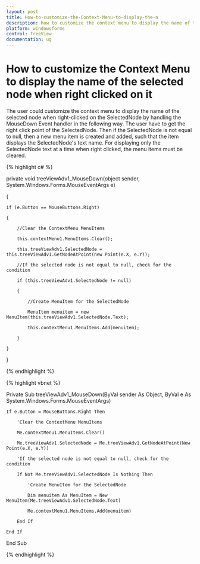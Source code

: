 ```yaml
---
layout: post
title: How-to-customize-the-Context-Menu-to-display-the-n
description: how to customize the context menu to display the name of the selected node when right clicked on it
platform: windowsforms
control: TreeView 
documentation: ug
---
```


# How to customize the Context Menu to display the name of the selected node when right clicked on it

The user could customize the context menu to display the name of the selected node when right-clicked on the SelectedNode by handling the MouseDown Event handler in the following way. The user have to get the right click point of the SelectedNode. Then if the SelectedNode is not equal to null, then a new menu item is created and added, such that the item displays the SelectedNode's text name. For displaying only the SelectedNode text at a time when right clicked, the menu items must be cleared.

{% highlight c# %}



private void treeViewAdv1_MouseDown(object sender, System.Windows.Forms.MouseEventArgs e)

{

    if (e.Button == MouseButtons.Right)

    {

        //Clear the ContextMenu MenuItems

        this.contextMenu1.MenuItems.Clear();

        this.treeViewAdv1.SelectedNode = this.treeViewAdv1.GetNodeAtPoint(new Point(e.X, e.Y));

        //If the selected node is not equal to null, check for the condition

        if (this.treeViewAdv1.SelectedNode != null)

        {

            //Create MenuItem for the SelectedNode

            MenuItem menuitem = new MenuItem(this.treeViewAdv1.SelectedNode.Text);

            this.contextMenu1.MenuItems.Add(menuitem);

        }

    }

}

{% endhighlight %}

{% highlight vbnet %}



Private Sub treeViewAdv1_MouseDown(ByVal sender As Object, ByVal e As System.Windows.Forms.MouseEventArgs)

    If e.Button = MouseButtons.Right Then

        'Clear the ContextMenu MenuItems

        Me.contextMenu1.MenuItems.Clear()

        Me.treeViewAdv1.SelectedNode = Me.treeViewAdv1.GetNodeAtPoint(New Point(e.X, e.Y))

        'If the selected node is not equal to null, check for the condition

        If Not Me.treeViewAdv1.SelectedNode Is Nothing Then

            'Create MenuItem for the SelectedNode

            Dim menuitem As MenuItem = New MenuItem(Me.treeViewAdv1.SelectedNode.Text)

            Me.contextMenu1.MenuItems.Add(menuitem)

        End If

    End If

End Sub

{% endhighlight %}


